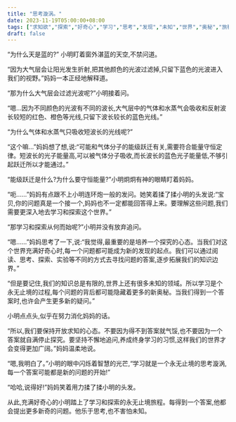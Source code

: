 ```yaml
---
title: "思考漩涡。"
date: 2023-11-19T05:00:00+08:00
tags: ["求知欲","探索","好奇心","学习","思考","发现","未知","世界","奥秘","旅程","Claude"]
draft: false
--- 
```


“为什么天是蓝的?” 小明盯着窗外湛蓝的天空,不禁问道。

“因为大气层会让阳光发生折射,把其他颜色的光波过滤掉,只留下蓝色的光波进入我们的视野。”妈妈一本正经地解释道。

“那为什么大气层会过滤光波呢?”小明接着问。

“嗯...因为不同颜色的光波有不同的波长,大气层中的气体和水蒸气会吸收和反射波长较短的红色、橙色等光线,只留下波长较长的蓝色光线。” 

“为什么气体和水蒸气只吸收短波长的光线呢?”

“这个嘛...”妈妈想了想,说:“可能和气体分子的能级跃迁有关,需要符合能量守恒定律。短波长的光子能量高,可以被气体分子吸收,而长波长的蓝色光子能量低,不够引起跃迁所以才能通过。”

“能级跃迁是什么?为什么要守恒能量?”小明炯炯有神的眼睛盯着妈妈。

“呃......”妈妈有点跟不上小明连环炮一般的发问。她笑着揉了揉小明的头发说:“宝贝,你的问题真是一个接一个,妈妈也不一定都能回答得上来。要理解这些问题,我们需要更深入地去学习和探索这个世界。”

“那学习和探索从何而始呢?”小明并没有放弃追问。

“嗯......”妈妈思考了一下,说:“我觉得,最重要的是培养一个探究的心态。当我们对这个世界充满好奇心时,每一个问题都可能成为新的发现的起点。我们可以通过阅读、思考、探索、实验等不同的方式去寻找问题的答案,逐步拓展我们的知识边界。”

“但是要记住,我们的知识总是有限的,世界上还有很多未知的领域。所以学习是个永无止境的过程,每个问题的背后都可能隐藏着更多的新奥秘。当我们得到一个答案时,也许会产生更多新的疑问。”

小明点点头,似乎在努力消化妈妈的话。

“所以,我们要保持开放求知的心态。不要因为得不到答案就气馁,也不要因为一个答案就自满停止探究。要坚持不懈地追问,养成终身学习的习惯,这样我们的世界才会变得更加广阔。”妈妈温柔地说。

“嗯,我明白了。”小明的眼中闪烁着智慧的光芒,“学习就是一个永无止境的思考漩涡,每一个答案可能都是新的问题的开始!”

“哈哈,说得好!”妈妈笑着用力揉了揉小明的头发。

从此,充满好奇心的小明踏上了学习和探索的永无止境旅程。每得到一个答案,他都会提出更多新奇的问题。他乐于思考,也不害怕未知。 
